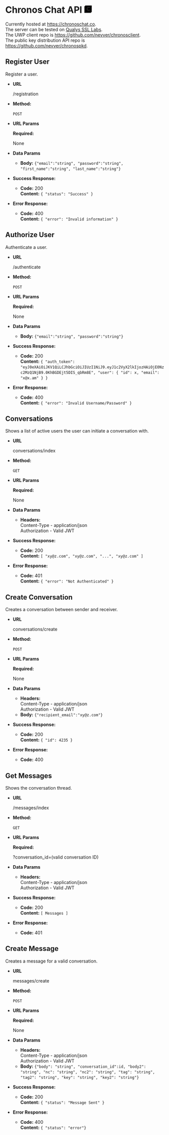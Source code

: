 **Chronos Chat API ![icon](https://github.com/nevver/ChronosClient/blob/master/ChronosClient/Assets/Square44x44Logo.targetsize-24_altform-unplated.png?raw=true)**
====
 Currently hosted at https://chronoschat.co. <br />
 The server can be tested on <a href="https://www.ssllabs.com/ssltest/analyze.html?d=chronoschat.co">Qualys SSL Labs</a>. <br>
 The UWP client repo is  https://github.com/nevver/chronosclient. <br>
 The public key distribution API repo is https://github.com/nevver/chronospkd. <br>


**Register User**
----

  Register a user.

* **URL**

  /registration

* **Method:**

  `POST`

*  **URL Params**

   **Required:**

   None

* **Data Params**
  * **Body:**
   `{"email":"string", "password":"string", "first_name":"string", "last_name":"string"}`

* **Success Response:**

  * **Code:** 200 <br />
    **Content:** `{
  "status":
    "Success"
}`

* **Error Response:**

  * **Code:** 400 <br />
    **Content:** `{
  "error":
    "Invalid information"
}`

**Authorize User**
----

  Authenticate a user.

* **URL**

  /authenticate

* **Method:**

  `POST`

*  **URL Params**

   **Required:**

   None

* **Data Params**
  * **Body:**
  `{"email":"string", "password":"string"}`

* **Success Response:**

  * **Code:** 200 <br />
    **Content:** `{
  "auth_token": "eyJ0eXAiOiJKV1QiLCJhbGciOiJIUzI1NiJ9.eyJ1c2VyX2lkIjozHAiOjE0Nzc2MzQ1NjB9.0KhBGDEjt5DIS_qbRm8E",
  "user": {
    "id": x,
    "email": "x@x.am"
  }
}`

* **Error Response:**

  * **Code:** 400 <br />
    **Content:** `{
  "error":
    "Invalid Username/Password"
}`


**Conversations**
----

  Shows a list of active users the user can initiate a conversation with.

* **URL**

  conversations/index

* **Method:**

  `GET`

*  **URL Params**

   **Required:**

   None

* **Data Params**
  * **Headers:** <br />
  Content-Type - application/json<br />
  Authorization - Valid JWT

* **Success Response:**

  * **Code:** 200 <br />
    **Content:** `[
  "xy@z.com",
  "xy@z.com",
  "...",
  "xy@z.com"
]`

* **Error Response:**

  * **Code:** 401 <br />
    **Content:** `{
  "error": "Not Authenticated"
}`

**Create Conversation**
----

  Creates a conversation between sender and receiver.

* **URL**

  conversations/create

* **Method:**

  `POST`

*  **URL Params**

   **Required:**

   None

* **Data Params**
  * **Headers:** <br />
  Content-Type - application/json<br />
  Authorization - Valid JWT
  * **Body:**
  `{"recipient_email":"xy@z.com"}`

* **Success Response:**

  * **Code:** 200 <br />
    **Content:** `{
  "id": 4235
}`

* **Error Response:**

  * **Code:** 400 <br />


**Get Messages**
----

  Shows the conversation thread.

* **URL**

  /messages/index

* **Method:**

  `GET`

*  **URL Params**

   **Required:** <br />

   ?conversation_id=(valid conversation ID)

* **Data Params**
  * **Headers:** <br />
  Content-Type - application/json<br />
  Authorization - Valid JWT

* **Success Response:**

  * **Code:** 200 <br />
    **Content:** `[ Messages ]`

* **Error Response:**

  * **Code:** 401 <br />



**Create Message**
----

  Creates a message for a valid conversation.

* **URL**

  messages/create

* **Method:**

  `POST`

*  **URL Params**

   **Required:**

   None

* **Data Params**
  * **Headers:** <br />
  Content-Type - application/json<br />
  Authorization - Valid JWT
  * **Body:**
  `{"body": "string", "conversation_id":id, "body2": "string", "nc": "string", "nc2": "string", "tag": "string", "tag2": "string", "key": "string", "key2": "string"}`

* **Success Response:**

  * **Code:** 200 <br />
    **Content:** `{
  "status": "Message Sent"
}`

* **Error Response:**

  * **Code:** 400 <br />
    **Content:** `{
  "status": "error"}`
